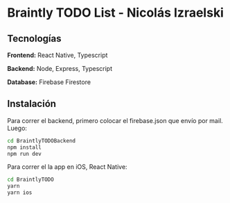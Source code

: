 # Braintly TODO List - Nicolás Izraelski

## Tecnologías

**Frontend:** React Native, Typescript

**Backend:** Node, Express, Typescript

**Database:** Firebase Firestore




## Instalación

Para correr el backend, primero colocar el firebase.json que envío por mail. Luego:

```bash
cd BraintlyTODOBackend
npm install 
npm run dev
```
Para correr el la app en iOS, React Native:

```bash
cd BraintlyTODO
yarn 
yarn ios
```
    